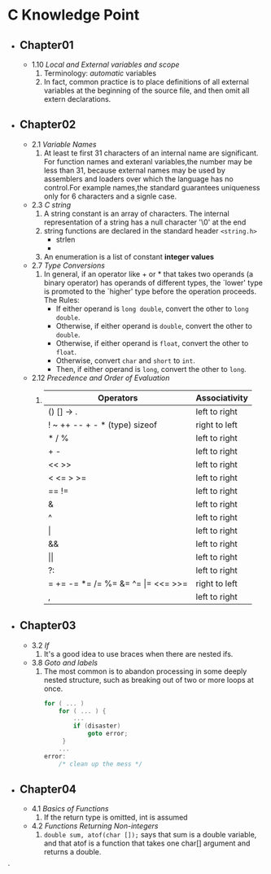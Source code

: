 # C Knowledge Point
  * ## Chapter01
  	* 1.10 *Local and External variables and scope*
  		1. Terminology: *automatic* variables
  		2. In fact, common practice is to place definitions of all external
		variables at the beginning of the source file, and then omit all extern declarations.


  * ## Chapter02
    * 2.1 *Variable Names*
        1. At least te first 31 characters of an internal name are significant.
        For function names and exteranl variables,the number may be less than 31,
        because external names may be used by assemblers and loaders over which
        the language has no control.For example names,the standard guarantees
        uniqueness only for 6 characters and a signle case.
	* 2.3 *C string*
		1. A string constant is an array of characters. The internal representation of a string
		has a null character '\0' at the end
		2. string functions are declared in the standard header `<string.h>`
			* strlen
			* 
		3.  An enumeration is a list of constant **integer values**
	* 2.7 *Type Conversions*
		1. In general, if an operator like + or * that takes two operands (a binary operator) 
		has operands of different types, the \`lower\' type is promoted to 
		the \`higher\' type before the operation proceeds. The Rules:
			* If either operand is `long double`, convert the other to `long double`.
			* Otherwise, if either operand is `double`, convert the other to `double`.
			* Otherwise, if either operand is `float`, convert the other to `float`.
			* Otherwise, convert `char` and `short` to `int`.
			* Then, if either operand is `long`, convert the other to `long`.
	* 2.12 *Precedence and Order of Evaluation*
	    1.  Operators  | Associativity
	        -----------|--------------
	        () [] -> . | left to right
	        ! ~ ++ -- + - * (type) sizeof|right to left
	        \* / %|left to right
	        \+ \- | left to right
	        << >> | left to right
	        < <= > >=|left to right
	        == != | left to right
	        &|left to right
	        ^|left to right
	        &#124;|left to right
	        &&|left to right
	        &#124;&#124; | left to right
	        ?: | left to right
	        = \+= \-= \*= /= %= &= ^= &#124;= <<= >>=|right to left
	        ,|left to right
  * ## Chapter03
    * 3.2 *If*
        1.  It's a good idea to use braces when there are nested ifs.
    * 3.8 *Goto and labels*
        1. The most common is to abandon processing in some deeply nested structure, such as breaking out of two or more loops at once.
            ```c
            for ( ... )
                for ( ... ) {
                    ...
                    if (disaster)
                        goto error;
                 }
                ...
            error:
                /* clean up the mess */
            ```
  * ## Chapter04
    * 4.1 *Basics of Functions*
        1. If the return type is omitted, int is assumed
    * 4.2 *Functions Returning Non-integers*
        1. `double sum, atof(char []);`
        says that sum is a double variable, and that atof is a function that takes one char[] argument and returns a double.

`
        

